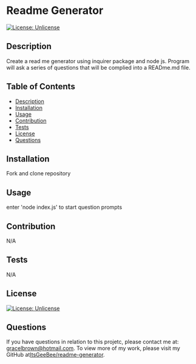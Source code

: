 
  # Readme Generator
  [![License: Unlicense](https://img.shields.io/badge/license-Unlicense-blue.svg)](http://unlicense.org/)

  ## Description
  Create a read me generator using inquirer package and node js. Program will ask a series of questions that will be complied into a READme.md file.

  ## Table of Contents

  - [Description](#description)
  - [Installation](#installation)
  - [Usage](#usage)
  - [Contribution](#contribution)
  - [Tests](#test)
  - [License](#license)
  - [Questions](#questions)

  ## Installation
  Fork and clone repository 

  ## Usage
  enter 'node index.js' to start question prompts

  ## Contribution
  N/A

  ## Tests
  N/A

  ## License
  [![License: Unlicense](https://img.shields.io/badge/license-Unlicense-blue.svg)](http://unlicense.org/)

  ## Questions
  If you have questions in relation to this projetc, please contact me at: gracelbrown@hotmail.com. To view more of my work, please visit my GitHub at[ItsGeeBee/readme-generator](https://github.com/ItsGeeBee/readme-generator/).
  